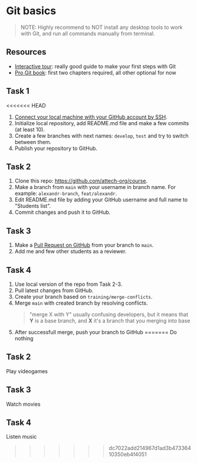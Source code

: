 # Git basics

> NOTE: Highly recommend to NOT install any desktop tools to work with Git, and run all commands manually from terminal.
## Resources

- [Interactive tour](https://githowto.com/ru/setup): really good guide to make your first steps with Git
- [Pro Git book](http://git-scm.com/book/en/v2): first two chapters required, all other optional for now

## Task 1

<<<<<<< HEAD
1. [Connect your local machine with your GitHub account by SSH](https://docs.github.com/en/github/authenticating-to-github/connecting-to-github-with-ssh).
2. Initialize local repository, add README.md file and make a few commits (at least 10).
3. Create a few branches with next names: `develop`, `test` and try to switch between them.
4. Publish your repository to GitHub.

## Task 2

1. Clone this repo: https://github.com/attech-org/course.
2. Make a branch from `main` with your username in branch name. For example: `alexandr-branch`, `feat/alexandr`.
3. Edit README.md file by adding your GitHub username and full name to "Students list".
4. Commit changes and push it to GitHub.

## Task 3

1. Make a [Pull Request on GitHub](https://docs.github.com/en/pull-requests/collaborating-with-pull-requests/proposing-changes-to-your-work-with-pull-requests/creating-a-pull-request) from your branch to `main`.
2. Add me and few other students as a reviewer.

## Task 4

1. Use local version of the repo from Task 2-3.
2. Pull latest changes from GitHub.
3. Create your branch based on `training/merge-conflicts`.
4. Merge `main` with created branch by resolving conflicts.
    > "merge X with Y" usually confusing developers, but it means that **Y** is a base branch, and **X** it's a branch that you merging into base
5. After successfull merge, push your branch to GitHub
=======
Do nothing

## Task 2

Play videogames

## Task 3

Watch movies

## Task 4

Listen music
>>>>>>> dc7022add214967d1ad3b47336410350eb4f4051
